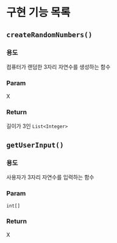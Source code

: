 # 구현 기능 목록

## `createRandomNumbers()`
### 용도
컴퓨터가 랜덤한 3자리 자연수를 생성하는 함수
### Param
X
### Return
길이가 3인 `List<Integer>`

## `getUserInput()`
### 용도
사용자가 3자리 자연수를 입력하는 함수
### Param
`int[]`
### Return
X

